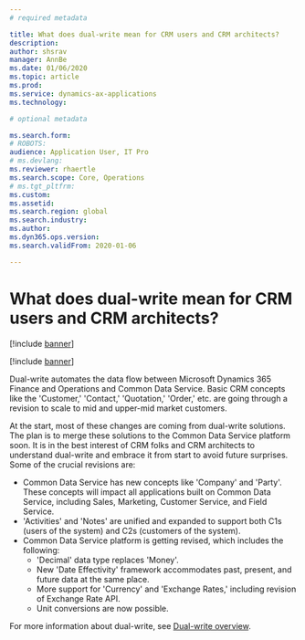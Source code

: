 ```yaml
---
# required metadata

title: What does dual-write mean for CRM users and CRM architects?
description: 
author: shsrav
manager: AnnBe
ms.date: 01/06/2020
ms.topic: article
ms.prod: 
ms.service: dynamics-ax-applications
ms.technology: 

# optional metadata

ms.search.form: 
# ROBOTS: 
audience: Application User, IT Pro
# ms.devlang: 
ms.reviewer: rhaertle
ms.search.scope: Core, Operations
# ms.tgt_pltfrm: 
ms.custom: 
ms.assetid: 
ms.search.region: global
ms.search.industry: 
ms.author: 
ms.dyn365.ops.version: 
ms.search.validFrom: 2020-01-06

---
```


# What does dual-write mean for CRM users and CRM architects? 

[!include [banner](../../includes/banner.md)]

[!include [banner](../../includes/preview-banner.md)]

Dual-write automates the data flow between Microsoft Dynamics 365 Finance and Operations and Common Data Service. Basic CRM concepts like the 'Customer,' 'Contact,' 'Quotation,' 'Order,' etc. are going through a revision to scale to mid and upper-mid market customers. 

At the start, most of these changes are coming from dual-write solutions. The plan is to merge these solutions to the Common Data Service platform soon. It is in the best interest of CRM folks and CRM architects to understand dual-write and embrace it from start to avoid future surprises. Some of the crucial revisions are: 
+ Common Data Service has new concepts like 'Company' and 'Party'. These concepts will impact all applications built on Common Data Service, including Sales, Marketing, Customer Service, and Field Service. 
+ 'Activities' and 'Notes' are unified and expanded to support both C1s (users of the system) and C2s (customers of the system). 
+ Common Data Service platform is getting revised, which includes the following:
    - 'Decimal' data type replaces 'Money'.
    - New 'Date Effectivity' framework accommodates past, present, and future data at the same place.
    - More support for 'Currency' and 'Exchange Rates,' including revision of Exchange Rate API.
    - Unit conversions are now possible.

For more information about dual-write, see [Dual-write overview](dual-write-purpose.md). 
